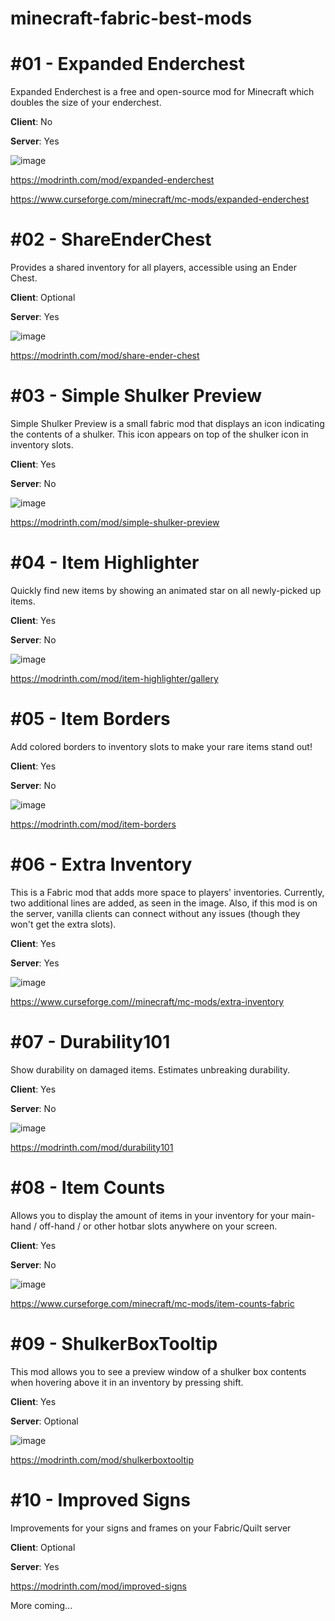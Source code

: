 # minecraft-fabric-best-mods


# #01 - Expanded Enderchest
Expanded Enderchest is a free and open-source mod for Minecraft which doubles the size of your enderchest.

**Client**: No

**Server**: Yes

![image](https://user-images.githubusercontent.com/120551916/225966839-28bf021c-7bfc-43e8-90ba-a13ff42ce273.png)

https://modrinth.com/mod/expanded-enderchest

https://www.curseforge.com/minecraft/mc-mods/expanded-enderchest

# #02 - ShareEnderChest
Provides a shared inventory for all players, accessible using an Ender Chest.

**Client**: Optional

**Server**: Yes

![image](https://user-images.githubusercontent.com/120551916/225967388-ff8faa8c-6e53-4e84-ac03-460067a07876.png)

https://modrinth.com/mod/share-ender-chest

# #03 - Simple Shulker Preview
Simple Shulker Preview is a small fabric mod that displays an icon indicating the contents of a shulker. This icon appears on top of the shulker icon in inventory slots.

**Client**: Yes

**Server**: No

![image](https://user-images.githubusercontent.com/120551916/225967709-fe244f68-4060-437a-9693-c2efadac7e9b.png)

https://modrinth.com/mod/simple-shulker-preview

# #04 - Item Highlighter
Quickly find new items by showing an animated star on all newly-picked up items.

**Client**: Yes

**Server**: No

![image](https://user-images.githubusercontent.com/120551916/225968494-ce6501c4-0ed5-48ec-a769-bb42098f44eb.png)

https://modrinth.com/mod/item-highlighter/gallery

# #05 - Item Borders
Add colored borders to inventory slots to make your rare items stand out!

**Client**: Yes

**Server**: No

![image](https://user-images.githubusercontent.com/120551916/225968792-6337921e-fdac-4558-a92f-8c6bbf1e324c.png)

https://modrinth.com/mod/item-borders

# #06 - Extra Inventory
This is a Fabric mod that adds more space to players' inventories. Currently, two additional lines are added, as seen in the image. Also, if this mod is on the server, vanilla clients can connect without any issues (though they won't get the extra slots).

**Client**: Yes

**Server**: Yes

![image](https://user-images.githubusercontent.com/120551916/225969129-3af9108f-c111-492c-9005-aeca40f03ca2.png)

https://www.curseforge.com//minecraft/mc-mods/extra-inventory

# #07 - Durability101
Show durability on damaged items. Estimates unbreaking durability.

**Client**: Yes

**Server**: No

![image](https://user-images.githubusercontent.com/120551916/225969576-7a2cddfe-ed7f-43fe-97bd-1206847f20f1.png)

https://modrinth.com/mod/durability101

# #08 - Item Counts
Allows you to display the amount of items in your inventory for your main-hand / off-hand / or other hotbar slots anywhere on your screen.

**Client**: Yes

**Server**: No

![image](https://user-images.githubusercontent.com/120551916/225970033-c2af3008-5597-4157-b264-56b6d908bd51.png)

https://www.curseforge.com/minecraft/mc-mods/item-counts-fabric

# #09 - ShulkerBoxTooltip
This mod allows you to see a preview window of a shulker box contents when hovering above it in an inventory by pressing shift.

**Client**: Yes

**Server**: Optional

![image](https://user-images.githubusercontent.com/120551916/225970657-848b98eb-7df8-4497-be81-1b16cf5c31d9.png)

https://modrinth.com/mod/shulkerboxtooltip

# #10 - Improved Signs
Improvements for your signs and frames on your Fabric/Quilt server

**Client**: Optional

**Server**: Yes

https://modrinth.com/mod/improved-signs



More coming...

